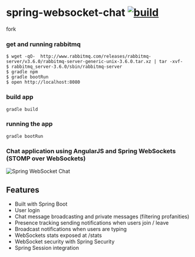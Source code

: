 spring-websocket-chat [![build](https://travis-ci.org/daggerok/spring-websocket-chat.svg?branch=master)](https://travis-ci.org/daggerok/spring-websocket-chat)
=====================

fork

### get and running rabbitmq

```shell
$ wget -qO-  http://www.rabbitmq.com/releases/rabbitmq-server/v3.6.0/rabbitmq-server-generic-unix-3.6.0.tar.xz | tar -xvf-
$ rabbitmq_server-3.6.0/sbin/rabbitmq-server
$ gradle npm
$ gradle bootRun
$ open http://localhost:8080
```
### build app

```shell
gradle build
```

### running the app

```shell
gradle bootRun
```

### Chat application using AngularJS and Spring WebSockets (STOMP over WebSockets)

![Spring WebSocket Chat](http://www.sergialmar.com/wp-content/uploads/2014/09/spring-websocket-chat-room.png "Spring WebSocket Chat")

## Features
- Built with Spring Boot
- User login
- Chat message broadcasting and private messages (filtering profanities)
- Presence tracking sending notifications when users join / leave
- Broadcast notifications when users are typing
- WebSockets stats exposed at /stats
- WebSocket security with Spring Security
- Spring Session integration
